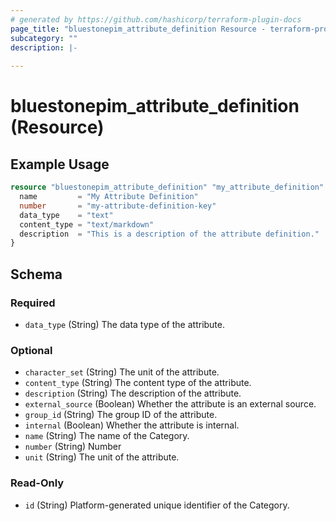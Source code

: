 ```yaml
---
# generated by https://github.com/hashicorp/terraform-plugin-docs
page_title: "bluestonepim_attribute_definition Resource - terraform-provider-bluestonepim"
subcategory: ""
description: |-
  
---
```


# bluestonepim_attribute_definition (Resource)



## Example Usage

```terraform
resource "bluestonepim_attribute_definition" "my_attribute_definition" {
  name         = "My Attribute Definition"
  number       = "my-attribute-definition-key"
  data_type    = "text"
  content_type = "text/markdown"
  description  = "This is a description of the attribute definition."
}
```

<!-- schema generated by tfplugindocs -->
## Schema

### Required

- `data_type` (String) The data type of the attribute.

### Optional

- `character_set` (String) The unit of the attribute.
- `content_type` (String) The content type of the attribute.
- `description` (String) The description of the attribute.
- `external_source` (Boolean) Whether the attribute is an external source.
- `group_id` (String) The group ID of the attribute.
- `internal` (Boolean) Whether the attribute is internal.
- `name` (String) The name of the Category.
- `number` (String) Number
- `unit` (String) The unit of the attribute.

### Read-Only

- `id` (String) Platform-generated unique identifier of the Category.
